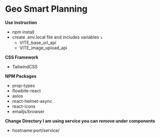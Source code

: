 # Geo Smart Planning

**Use Instruction**
* npm install
* create .env.local file and includes variables ⤵️
    * VITE_base_url_api
    * VITE_image_upload_api

**CSS Framework**
* TailwindCSS

**NPM Packages**
* prop-types
* flowbite-react
* axios
* react-helmet-async
* react-icons
* emailjs/browser

**Change Directory I am using service you can remove under components**
* hostname:port/service/
